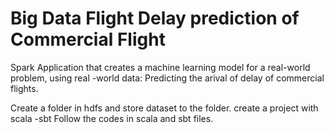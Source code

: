# Big Data Flight Delay prediction of Commercial Flight
Spark Application that creates a machine learning model for a real-world problem, using real -world data: Predicting the arival of delay of commercial flights.

Create a folder in hdfs and store dataset to the folder.
create a project with scala -sbt
Follow the codes in scala and sbt files.
